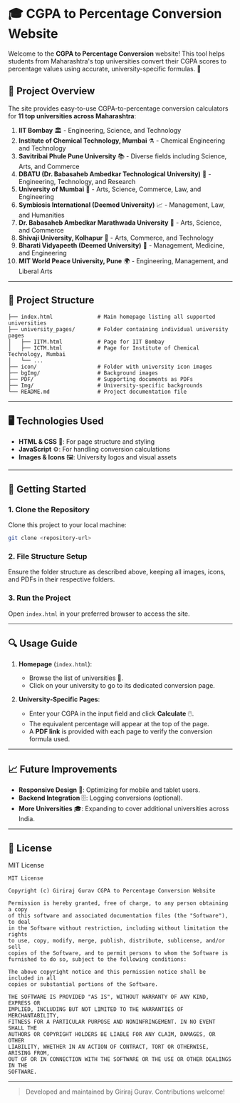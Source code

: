 
# 🎓 **CGPA to Percentage Conversion Website**

Welcome to the **CGPA to Percentage Conversion** website! This tool helps students from Maharashtra's top universities convert their CGPA scores to percentage values using accurate, university-specific formulas. 🎉 

## 🌟 **Project Overview**

The site provides easy-to-use CGPA-to-percentage conversion calculators for **11 top universities across Maharashtra**:

1. **IIT Bombay** 🏛️ - Engineering, Science, and Technology
2. **Institute of Chemical Technology, Mumbai** ⚗️ - Chemical Engineering and Technology
3. **Savitribai Phule Pune University** 📚 - Diverse fields including Science, Arts, and Commerce
4. **DBATU (Dr. Babasaheb Ambedkar Technological University)** 🔧 - Engineering, Technology, and Research
5. **University of Mumbai** 🎨 - Arts, Science, Commerce, Law, and Engineering
6. **Symbiosis International (Deemed University)** 📈 - Management, Law, and Humanities
7. **Dr. Babasaheb Ambedkar Marathwada University** 📜 - Arts, Science, and Commerce
8. **Shivaji University, Kolhapur** 🌄 - Arts, Commerce, and Technology
9. **Bharati Vidyapeeth (Deemed University)** 🏥 - Management, Medicine, and Engineering
10. **MIT World Peace University, Pune** 🌍 - Engineering, Management, and Liberal Arts

---

## 📁 **Project Structure**

```
├── index.html              # Main homepage listing all supported universities
├── university_pages/       # Folder containing individual university pages
│   ├── IITM.html           # Page for IIT Bombay
│   ├── ICTM.html           # Page for Institute of Chemical Technology, Mumbai
│   └── ...
├── icon/                   # Folder with university icon images
├── bgImg/                  # Background images
├── PDF/                    # Supporting documents as PDFs
├── Img/                    # University-specific backgrounds
└── README.md               # Project documentation file
```

---

## 🖥️ **Technologies Used**

- **HTML & CSS** 🎨: For page structure and styling
- **JavaScript** ⚙️: For handling conversion calculations
- **Images & Icons** 🖼️: University logos and visual assets

---

## 🚀 **Getting Started**

### 1. **Clone the Repository**
Clone this project to your local machine:
```bash
git clone <repository-url>
```

### 2. **File Structure Setup**
Ensure the folder structure as described above, keeping all images, icons, and PDFs in their respective folders.

### 3. **Run the Project**
Open `index.html` in your preferred browser to access the site.

---

## 🔍 **Usage Guide**

1. **Homepage** (`index.html`):  
   - Browse the list of universities 🏫.
   - Click on your university to go to its dedicated conversion page.

2. **University-Specific Pages**:
   - Enter your CGPA in the input field and click **Calculate** 🖱️.
   - The equivalent percentage will appear at the top of the page.
   - A **PDF link** is provided with each page to verify the conversion formula used.

---

## 📈 **Future Improvements**

- **Responsive Design** 📱: Optimizing for mobile and tablet users.
- **Backend Integration** 🗄️: Logging conversions (optional).
- **More Universities** 🎓: Expanding to cover additional universities across India.

---

## 📜 **License**

MIT License

```
MIT License

Copyright (c) Giriraj Gurav CGPA to Percentage Conversion Website

Permission is hereby granted, free of charge, to any person obtaining a copy
of this software and associated documentation files (the "Software"), to deal
in the Software without restriction, including without limitation the rights
to use, copy, modify, merge, publish, distribute, sublicense, and/or sell
copies of the Software, and to permit persons to whom the Software is
furnished to do so, subject to the following conditions:

The above copyright notice and this permission notice shall be included in all
copies or substantial portions of the Software.

THE SOFTWARE IS PROVIDED "AS IS", WITHOUT WARRANTY OF ANY KIND, EXPRESS OR
IMPLIED, INCLUDING BUT NOT LIMITED TO THE WARRANTIES OF MERCHANTABILITY,
FITNESS FOR A PARTICULAR PURPOSE AND NONINFRINGEMENT. IN NO EVENT SHALL THE
AUTHORS OR COPYRIGHT HOLDERS BE LIABLE FOR ANY CLAIM, DAMAGES, OR OTHER
LIABILITY, WHETHER IN AN ACTION OF CONTRACT, TORT OR OTHERWISE, ARISING FROM,
OUT OF OR IN CONNECTION WITH THE SOFTWARE OR THE USE OR OTHER DEALINGS IN THE
SOFTWARE.
```

---

> Developed and maintained by Giriraj Gurav. Contributions welcome!

